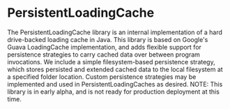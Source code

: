 # PersistentLoadingCache
The PersistentLoadingCache library is an internal implementation of a hard drive-backed loading cache in Java. This library is based on Google's Guava LoadingCache implementation, and adds flexible support for persistence strategies to carry cached data over between program invocations. We include a simple filesystem-based persistence strategy, which stores persisted and extended cached data to the local filesystem at a specified folder location. Custom persistence strategies may be implemented and used in PersistentLoadingCaches as desired. NOTE: This library is in early alpha, and is not ready for production deployment at this time.
